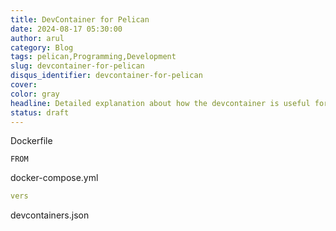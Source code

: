```yaml
---
title: DevContainer for Pelican
date: 2024-08-17 05:30:00
author: arul
category: Blog
tags: pelican,Programming,Development
slug: devcontainer-for-pelican
disqus_identifier: devcontainer-for-pelican
cover:
color: gray
headline: Detailed explanation about how the devcontainer is useful for your static blogging with python pelican. So that don't worry about the host machine whether its PC / Linux / MacOS
status: draft
---
```

Dockerfile

```
FROM
```

docker-compose.yml

```yaml
vers
```

devcontainers.json

```json
```
